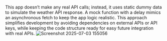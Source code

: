 This app doesn’t make any real API calls; instead, it uses static dummy data to simulate the weather API response. A mock function with a delay mimics an asynchronous fetch to keep the app logic realistic. This approach simplifies development by avoiding dependencies on external APIs or API keys, while keeping the code structure ready for easy future integration with real APIs.
![Screenshot 2025-07-03 155056](https://github.com/user-attachments/assets/cd0b7a96-08e8-4550-abc3-76bd4eec9b2d)
